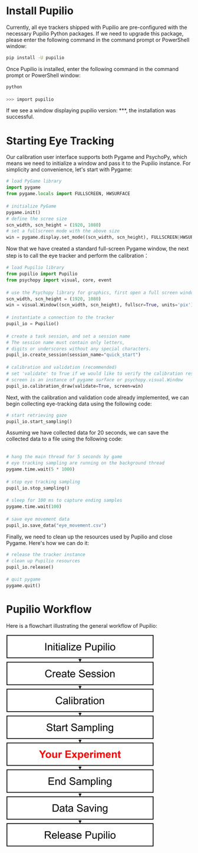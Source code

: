 # Install Pupilio 

Currently, all eye trackers shipped with Pupilio are pre-configured with the necessary Pupilio Python packages. If we need to upgrade this package, please enter the following command in the command prompt or PowerShell window:

```bash
pip install -U pupilio
```

Once Pupilio is installed, enter the following command in the command prompt or PowerShell window:
```bash
python

>>> import pupilio 
```
If we see a window displaying pupilio version: ***, the installation was successful.

# Starting Eye Tracking

Our calibration user interface supports both Pygame and PsychoPy, which means we need to initialize a window and pass it to the Pupilio instance. For simplicity and convenience, let's start with Pygame:

```Python
# load PyGame library
import pygame
from pygame.locals import FULLSCREEN, HWSURFACE

# initialize PyGame
pygame.init()
# define the scree size
scn_width, scn_height = (1920, 1080)
# set a fullscreen mode with the above size
win = pygame.display.set_mode((scn_width, scn_height), FULLSCREEN|HWSURFACE)
```

Now that we have created a standard full-screen Pygame window, the next step is to call the eye tracker and perform the calibration：

```Python
# load Pupilio library
from pupilio import Pupilio
from psychopy import visual, core, event

# use the Psychopy library for graphics, first open a full screen window
scn_width, scn_height = (1920, 1080)
win = visual.Window((scn_width, scn_height), fullscr=True, units='pix')

# instantiate a connection to the tracker
pupil_io = Pupilio()

# create a task session, and set a session name 
# The session name must contain only letters, 
# digits or underscores without any special characters.
pupil_io.create_session(session_name="quick_start")

# calibration and validation (recommended)
# set 'validate' to True if we would like to verify the calibration results
# screen is an instance of pygame surface or psychopy.visual.Window
pupil_io.calibration_draw(validate=True, screen=win)
```


Next, with the calibration and validation code already implemented, we can begin collecting eye-tracking data using the following code:

```Python
# start retrieving gaze
pupil_io.start_sampling()
```

Assuming we have collected data for 20 seconds, we can save the collected data to a file using the following code:

```Python

# hang the main thread for 5 seconds by game
# eye tracking sampling are running on the background thread
pygame.time.wait(5 * 1000)

# stop eye tracking sampling
pupil_io.stop_sampling()

# sleep for 100 ms to capture ending samples
pygame.time.wait(100)

# save eye movement data
pupil_io.save_data("eye_movement.csv")
```

Finally, we need to clean up the resources used by Pupilio and close Pygame. Here's how we can do it:

```Python
# release the tracker instance
# clean up Pupilio resources
pupil_io.release()

# quit pygame
pygame.quit()
```

# Pupilio Workflow


Here is a flowchart illustrating the general workflow of Pupilio:

![Workflow](../_static/images/start/quick_start/workflow.png)
